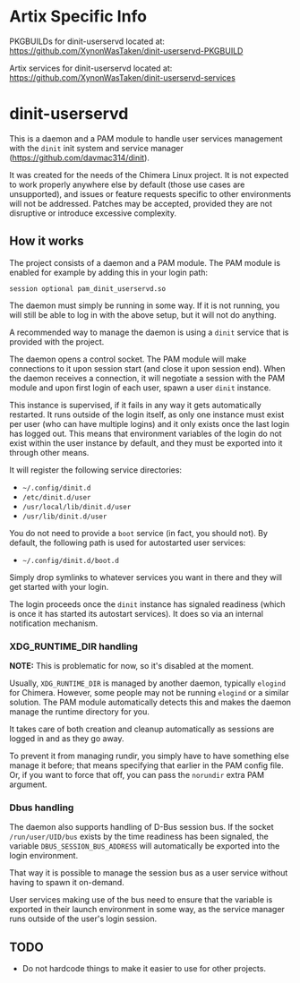 # Artix Specific Info

PKGBUILDs for dinit-userservd located at: https://github.com/XynonWasTaken/dinit-userservd-PKGBUILD

Artix services for dinit-userservd located at: https://github.com/XynonWasTaken/dinit-userservd-services

# dinit-userservd

This is a daemon and a PAM module to handle user services management with the
`dinit` init system and service manager (https://github.com/davmac314/dinit).

It was created for the needs of the Chimera Linux project. It is not expected
to work properly anywhere else by default (those use cases are unsupported),
and issues or feature requests specific to other environments will not be
addressed. Patches may be accepted, provided they are not disruptive or
introduce excessive complexity.

## How it works

The project consists of a daemon and a PAM module. The PAM module is enabled
for example by adding this in your login path:

```
session optional pam_dinit_userservd.so
```

The daemon must simply be running in some way. If it is not running, you will
still be able to log in with the above setup, but it will not do anything.

A recommended way to manage the daemon is using a `dinit` service that is
provided with the project.

The daemon opens a control socket. The PAM module will make connections to
it upon session start (and close it upon session end). When the daemon
receives a connection, it will negotiate a session with the PAM module
and upon first login of each user, spawn a user `dinit` instance.

This instance is supervised, if it fails in any way it gets automatically
restarted. It runs outside of the login itself, as only one instance must
exist per user (who can have multiple logins) and it only exists once the
last login has logged out. This means that environment variables of the
login do not exist within the user instance by default, and they must be
exported into it through other means.

It will register the following service directories:

* `~/.config/dinit.d`
* `/etc/dinit.d/user`
* `/usr/local/lib/dinit.d/user`
* `/usr/lib/dinit.d/user`

You do not need to provide a `boot` service (in fact, you should not).
By default, the following path is used for autostarted user services:

* `~/.config/dinit.d/boot.d`

Simply drop symlinks to whatever services you want in there and they will
get started with your login.

The login proceeds once the `dinit` instance has signaled readiness (which
is once it has started its autostart services). It does so via an internal
notification mechanism.

### XDG_RUNTIME_DIR handling

**NOTE:** This is problematic for now, so it's disabled at the moment.

Usually, `XDG_RUNTIME_DIR` is managed by another daemon, typically `elogind`
for Chimera. However, some people may not be running `elogind` or a similar
solution. The PAM module automatically detects this and makes the daemon
manage the runtime directory for you.

It takes care of both creation and cleanup automatically as sessions are
logged in and as they go away.

To prevent it from managing rundir, you simply have to have something else
manage it before; that means specifying that earlier in the PAM config file.
Or, if you want to force that off, you can pass the `norundir` extra PAM
argument.

### Dbus handling

The daemon also supports handling of D-Bus session bus. If the socket
`/run/user/UID/bus` exists by the time readiness has been signaled, the
variable `DBUS_SESSION_BUS_ADDRESS` will automatically be exported into
the login environment.

That way it is possible to manage the session bus as a user service without
having to spawn it on-demand.

User services making use of the bus need to ensure that the variable is
exported in their launch environment in some way, as the service manager
runs outside of the user's login session.

## TODO

* Do not hardcode things to make it easier to use for other projects.
